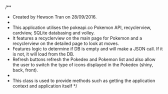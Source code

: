 /**
 * Created by Hewson Tran on 28/09/2016.
 *
 * This application utilises the pokeapi.co Pokemon API, recyclerview, cardview, SQLite databasing and volley.
 * It features a recyclerview on the main page for Pokemon and a recyclerview on the detailed page to look at moves.
 * Features logic to determine if DB is empty and will make a JSON call. If it is not, it will load from the DB.
 * Refresh buttons refresh the Pokedex and Pokemon list and also allow the user to switch the type of icons displayed in the Pokedex (shiny, back, front).
 *
 * This class is used to provide methods such as getting the application context and application itself
 */
